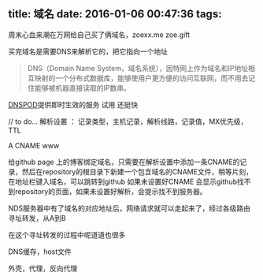 title: 域名
date: 2016-01-06 00:47:36
tags:
---

周末心血来潮在万网给自己买了俩域名，zoexx.me zoe.gift

买完域名是需要DNS来解析它的，把它指向一个地址

> DNS（Domain Name System，域名系统），因特网上作为域名和IP地址相互映射的一个分布式数据库，能够使用户更方便的访问互联网，而不用去记住能够被机器直接读取的IP数串。

[DNSPOD](https://www.dnspod.cn)提供即时生效的服务 试用 还挺快

// to do...
解析设置 ： 记录类型，主机记录，解析线路，记录值，MX优先级，TTL

A
CNAME
www

给github page 上的博客绑定域名，只需要在解析设置中添加一条CNAME的记录，然后在repository的根目录下新建一个包含域名的CNAME文件，稍等片刻，在地址栏键入域名，可以跳转到github 如果未设置好CNAME 会显示github找不到repository的页面，如果未设置好解析，会提示找不到服务器。


NDS服务器中有了域名的对应地址后，网络请求就可以走起来了，经过各级路由寻址转发，从A到B

在这个寻址转发的过程中呢道道也很多

DNS缓存，host文件

外壳，代理，反向代理
